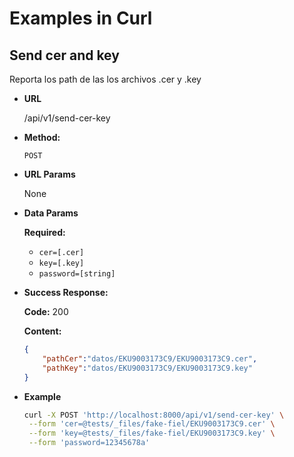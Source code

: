 
# Examples in Curl 

##  Send cer and key

 Reporta los path de las los archivos .cer y .key

* **URL**

  /api/v1/send-cer-key
  
* **Method:**

  `POST`
  
*  **URL Params**
    
    None

* **Data Params**

   **Required:**

    - `cer=[.cer]`
    - `key=[.key]`
    - `password=[string]`
  
* **Success Response:**

    **Code:** 200 

    **Content:** 
    ```json
    {
        "pathCer":"datos/EKU9003173C9/EKU9003173C9.cer",
        "pathKey":"datos/EKU9003173C9/EKU9003173C9.key"
    }
    ```
 
<!-- 
* **Error Response:**

  * **Code:** 404 NOT FOUND <br />
    **Content:** `{ error : "User doesn't exist" }`

  OR

  * **Code:** 401 UNAUTHORIZED <br />
    **Content:** `{ error : "You are unauthorized to make this request." }`
    
 -->

* **Example**

  ```bash
  curl -X POST 'http://localhost:8000/api/v1/send-cer-key' \
   --form 'cer=@tests/_files/fake-fiel/EKU9003173C9.cer' \
   --form 'key=@tests/_files/fake-fiel/EKU9003173C9.key' \
   --form 'password=12345678a'
  ```




   <!-- ```
    - POST /api/v1/make-query
    - POST /api/v1/verify-query
    - POST /api/v1/download-packages
    - GET /api/v1/packages/{rfc}
    - GET /api/v1/packages/{rfc}/{packageId}
    - DELETE /api/v1/packages/{rfc}/{packageId}
    ``` -->
